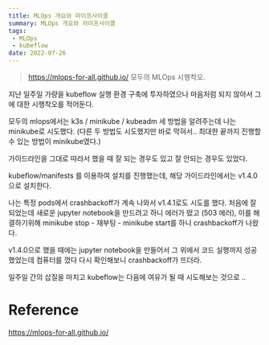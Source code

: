 ```yaml
---
title: MLOps 개요와 라이프사이클
summary: MLOps 개요와 라이프사이클
tags:
 - MLOps
 - kubeflow
date: 2022-07-26
---
```


> https://mlops-for-all.github.io/
> 모두의 MLOps 시행착오.

지난 일주일 가량을 kubeflow 실행 환경 구축에 투자하였으나 마음처럼 되지 않아서 그에 대한 시행착오를 적어둔다.

모두의 mlops에서는 k3s / minikube / kubeadm 세 방법을 알려주는데 나는 minikube로 시도했다.
(다른 두 방법도 시도했지만 바로 막혀서.. 최대한 끝까지 진행할 수 있는 방법이 minikube였다.)

가이드라인을 그대로 따라서 했을 때 잘 되는 경우도 있고 잘 안되는 경우도 있었다.

kubeflow/manifests 를 이용하여 설치를 진행했는데, 해당 가이드라인에서는 v1.4.0으로 설치한다.

나는 특정 pods에서 crashbackoff가 계속 나와서 v1.4.1로도 시도를 했다.
처음에 잘 되었는데 새로운 jupyter notebook을 만드려고 하니 에러가 떴고 (503 에러), 이를 해결하기위해 minikube stop - 재부팅 - minikube start를 하니 crashbackoff가 나왔다.

v1.4.0으로 했을 때에는 jupyter notebook을 만들어서 그 위에서 코드 실행까지 성공했었는데 컴퓨터를 껐다 다시 확인해보니 crashbackoff가 뜨더라.

일주일 간의 삽질을 마치고 kubeflow는 다음에 여유가 될 때 시도해보는 것으로 .. 

# Reference
https://mlops-for-all.github.io/

